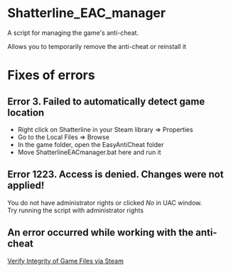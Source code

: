 # Shatterline_EAC_manager
A script for managing the game's anti-cheat.

Allows you to temporarily remove the anti-cheat or reinstall it



# Fixes of errors
## Error 3. Failed to automatically detect game location
* Right click on Shatterline in your Steam library => Properties<br>
* Go to the Local Files => Browse<br>
* In the game folder, open the EasyAntiCheat folder<br>
* Move ShatterlineEACmanager.bat here and run it<br>

## Error 1223. Access is denied. Changes were not applied!
You do not have administrator rights or clicked *No* in UAC window.<br>
Try running the script with administrator rights

## An error occurred while working with the anti-cheat
[Verify Integrity of Game Files via Steam](https://help.steampowered.com/en/faqs/view/0C48-FCBD-DA71-93EB)
